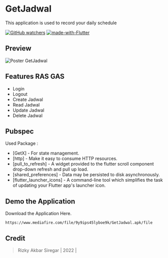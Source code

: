 # GetJadwal

This application is used to record your daily schedule

[![GitHub watchers](https://badgen.net/github/watchers/KYKY62/flutter_GetJadwal/)](https://github.com/KYKY62/flutter_GetJadwal/watchers/) [![made-with-Flutter](https://img.shields.io/badge/Made%20with-Flutter-1f425f.svg)](https://flutter.dev/)

## Preview

![Poster GetJadwal](https://user-images.githubusercontent.com/77371920/212296702-cee5aa8e-a987-418d-bd27-9793462cdaa8.png)

## Features RAS GAS

- Login
- Logout
- Create Jadwal
- Read Jadwal
- Update Jadwal
- Delete Jadwal

## Pubspec

Used Package :

- [GetX] - For state management.
- [http] - Make it easy to consume HTTP resources.
- [pull_to_refresh] - A widget provided to the flutter scroll component drop-down refresh and pull up load.
- [shared_preferences] - Data may be persisted to disk asynchronously.
- [flutter_launcher_icons] - A command-line tool which simplifies the task of updating your Flutter app's launcher icon.

## Demo the Application

Download the Application Here.

```
https://www.mediafire.com/file/9y9ips45lyboe9k/GetJadwal.apk/file
```

## Credit

> Rizky Akbar Siregar | 2022 |

